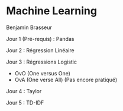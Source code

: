 # Machine Learning

Benjamin Brasseur

Jour 1 (Pré-requis) :
Pandas

Jour 2 :
Régression Linéaire

Jour 3 : 
Régressions Logistic

- OvO (One versus One)
- OvA (One verse All) (Pas encore pratiqué)

Jour 4 : 
Taylor

Jour 5 : 
TD-IDF
